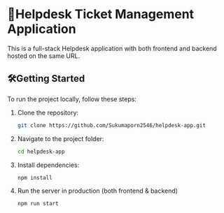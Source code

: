 # 🚀Helpdesk Ticket Management Application
This is a full-stack Helpdesk application with both frontend and backend hosted on the same URL.
## 🛠Getting Started
To run the project locally, follow these steps:


1. Clone the repository:
   
   ```bash
   git clone https://github.com/Sukumaporn2546/helpdesk-app.git
   
2. Navigate to the project folder:

   ```bash
   cd helpdesk-app
3. Install dependencies:

   ```bash
   npm install

4. Run the server in production (both frontend & backend)

   ```bash
   npm run start
